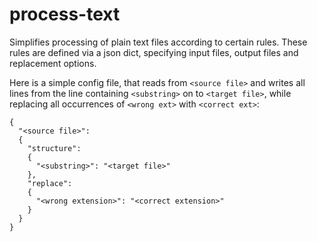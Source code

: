 # process-text

Simplifies processing of plain text files according to certain rules. These rules are defined via a json dict, specifying input files, output files and replacement options.

Here is a simple config file, that reads from `<source file>` and writes all lines from the line containing `<substring>` on to `<target file>`, while replacing all occurrences of `<wrong ext>` with `<correct ext>`:

    {
      "<source file>":
      {
        "structure":
        {
          "<substring>": "<target file>"
        },
        "replace":
        {
          "<wrong extension>": "<correct extension>"
        }
      }
    }
